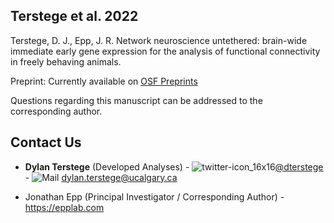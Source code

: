 ## Terstege et al. 2022

Terstege, D. J., Epp, J. R. Network neuroscience untethered: brain-wide immediate early gene expression for the analysis of functional connectivity in freely behaving animals.

Preprint: Currently available on [OSF Preprints](https://osf.io/92ts5/)


Questions regarding this manuscript can be addressed to the corresponding author.

## Contact Us

- **Dylan Terstege** (Developed Analyses) - ![twitter-icon_16x16](https://user-images.githubusercontent.com/44174532/113163958-e3d3e400-91fd-11eb-8d79-17906d8d3f25.png)[@dterstege](https://twitter.com/dterstege) - ![Mail](https://user-images.githubusercontent.com/44174532/113164412-50e77980-91fe-11eb-9282-dd83852578ce.png)
<dylan.terstege@ucalgary.ca>

- Jonathan Epp (Principal Investigator / Corresponding Author) - https://epplab.com

